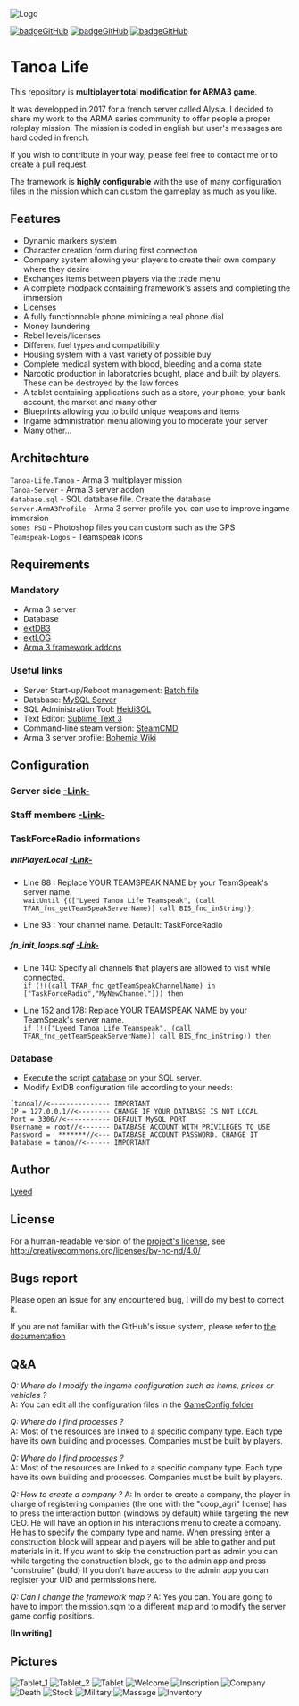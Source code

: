 ![Logo](https://i.ibb.co/d6FnmGv/tanoalife-1.jpg)

[![badgeGitHub](https://img.shields.io/github/stars/Lyeed/Framework_Tanoa_Life.svg?style=social)](https://github.com/Lyeed/Framework_Tanoa_Life/stargazers) [![badgeGitHub](https://img.shields.io/github/followers/Lyeed.svg?label=Follow&style=social)](https://github.com/Lyeed) [![badgeGitHub](https://img.shields.io/github/forks/Lyeed/Framework_Tanoa_Life.svg?style=social)](https://github.com/Lyeed/Framework_Tanoa_Life)

# Tanoa Life

This repository is **multiplayer total modification for ARMA3 game**.

It was developped in 2017 for a french server called Alysia. I decided to share my work to the ARMA series community to offer people a proper roleplay mission. The mission is coded in english but user's messages are hard coded in french.

If you wish to contribute in your way, please feel free to contact me or to create a pull request.

The framework is **highly configurable** with the use of many configuration files in the mission which can custom the gameplay as much as you like.

## Features
- Dynamic markers system
- Character creation form during first connection
- Company system allowing your players to create their own company where they desire
- Exchanges items between players via the trade menu
- A complete modpack containing framework's assets  and completing the immersion
- Licenses
- A fully functionnable phone mimicing a real phone dial
- Money laundering
- Rebel levels/licenses
- Different fuel types and compatibility
- Housing system with a vast variety of possible buy
- Complete medical system with blood, bleeding and a coma state
- Narcotic production in laboratories bought, place and built by players. These can be destroyed by the law forces
- A tablet containing applications such as a store, your phone, your bank account, the market and many other
- Blueprints allowing you to build unique weapons and items
- Ingame administration menu allowing you to moderate your server
- Many other...

## Architechture
`Tanoa-Life.Tanoa` - Arma 3 multiplayer mission  
`Tanoa-Server` - Arma 3 server addon  
`database.sql` - SQL database file. Create the database  
`Server.ArmA3Profile` - Arma 3 server profile you can use to improve ingame immersion   
`Somes PSD` - Photoshop files you can custom such as the GPS   
`Teamspeak-Logos` - Teamspeak icons   

## Requirements

### Mandatory
- Arma 3 server
- Database
- [extDB3](https://bitbucket.org/torndeco/extdb3/overview)
- [extLOG](https://github.com/Torndeco/extLOG)
- [Arma 3 framework addons](https://mega.nz/#!GEkACATR!iDuiZAuI2xuLEIZHk32F4YGHw9neC5gBjjClZFPUHq8)

### Useful links
- Server Start-up/Reboot management: [Batch file](https://www.altisliferpg.com/topic/2212-basic-bat-server-start)
- Database: [MySQL Server](https://dev.mysql.com/downloads/mysql)
- SQL Administration Tool: [HeidiSQL](https://www.heidisql.com/download.php)
- Text Editor: [Sublime Text 3](https://www.sublimetext.com/3)
- Command-line steam version: [SteamCMD](https://developer.valvesoftware.com/wiki/SteamCMD)
- Arma 3 server profile: [Bohemia Wiki](https://community.bistudio.com/wiki/server.armaprofile)

## Configuration
### Server side [-Link-](https://github.com/Lyeed/Framework_Tanoa_Life/blob/master/Tanoa-Server/configs/Config_Server.hpp)
### Staff members [-Link-](https://github.com/Lyeed/Framework_Tanoa_Life/blob/master/Tanoa-Life.Tanoa/configs/GameConfigs/Config_Staff.hpp)
### TaskForceRadio informations
##### initPlayerLocal [-Link-](https://github.com/Lyeed/Framework_Tanoa_Life/blob/master/Tanoa-Life.Tanoa/initPlayerLocal.sqf)
- Line 88 : Replace YOUR TEAMSPEAK NAME by your TeamSpeak's server name.  
`waitUntil {(["Lyeed Tanoa Life Teamspeak", (call TFAR_fnc_getTeamSpeakServerName)] call BIS_fnc_inString)};`

- Line 93 : Your channel name. Default: TaskForceRadio

##### fn_init_loops.sqf [-Link-](https://github.com/Lyeed/Framework_Tanoa_Life/blob/master/Tanoa-Life.Tanoa/core/Inits/fn_init_loops.sqf)
- Line 140: Specify all channels that players are allowed to visit while connected.  
`if (!((call TFAR_fnc_getTeamSpeakChannelName) in ["TaskForceRadio","MyNewChannel"])) then`

- Line 152 and 178: Replace YOUR TEAMSPEAK NAME by your TeamSpeak's server name.  
`if (!(["Lyeed Tanoa Life Teamspeak", (call TFAR_fnc_getTeamSpeakServerName)] call BIS_fnc_inString)) then`

### Database
- Execute the script [database](https://github.com/Lyeed/Framework_Tanoa_Life/blob/master/database.sql) on your SQL server.
- Modify ExtDB configuration file according to your needs:
```
[tanoa]//<--------------- IMPORTANT
IP = 127.0.0.1//<-------- CHANGE IF YOUR DATABASE IS NOT LOCAL
Port = 3306//<----------- DEFAULT MySQL PORT
Username = root//<------- DATABASE ACCOUNT WITH PRIVILEGES TO USE
Password =  *******//<--- DATABASE ACCOUNT PASSWORD. CHANGE IT
Database = tanoa//<------ IMPORTANT
```

## Author
[Lyeed](https://github.com/Lyeed)

## License
For a human-readable version of the [project's license](https://github.com/Lyeed/Framework_Tanoa_Life/blob/master/LICENSE.md), see http://creativecommons.org/licenses/by-nc-nd/4.0/

## Bugs report
Please open an issue for any encountered bug, I will do my best to correct it.

If you are not familiar with the GitHub's issue system, please refer to [the documentation](https://guides.github.com/features/issues/)

## Q&A
*Q: Where do I modify the ingame configuration such as items, prices or vehicles ?*  
A: You can edit all the configuration files in the [GameConfig folder](https://github.com/Lyeed/Framework_Tanoa_Life/blob/master/Tanoa-Life.Tanoa/configs/GameConfigs)

*Q: Where do I find processes ?*  
A: Most of the resources are linked to a specific company type. Each type have its own building and processes. Companies must be built by players.

*Q: Where do I find processes ?*  
A: Most of the resources are linked to a specific company type. Each type have its own building and processes. Companies must be built by players.

*Q: How to create a company ?* 
A: In order to create a company, the player in charge of registering companies (the one with the "coop_agri" license) has to press the interaction button (windows by default) while targeting the new CEO. He will have an option in his interactions menu to create a company. He has to specify the company type and name. When pressing enter a construction block will appear and players will be able to gather and put materials in it. If you want to skip the construction part as admin you can while targeting the construction block, go to the admin app and press "construire" (build) If you don't have access to the admin app you can register your UID and permissions here.

*Q: Can I change the framework map ?* 
A: Yes you can. You are going to have to import the mission.sqm to a different map and to modify the server game config positions.

**[In writing]**

## Pictures
![Tablet_1](https://cdn.discordapp.com/attachments/434398524269002784/435855164650553354/20180415121249_1.jpg)
![Tablet_2](https://i.imgur.com/2AVLsTF.jpg)
![Tablet](https://cdn.discordapp.com/attachments/434398524269002784/435855519756845056/20180417193330_1.jpg)
![Welcome](https://images-ext-2.discordapp.net/external/4BJgWyhu8Q1qYlNMlNiYtaZqZrPVWzWMh2Mcby_uPJw/https/i.imgur.com/dOSvgx5h.jpg)
![Inscription](https://steamuserimages-a.akamaihd.net/ugc/2434635842564505288/6BEE68FB5B8363C0DFC78EFB99648FD8B2954A50/)
![Company](https://i.imgur.com/k6WJiCI.jpg)
![Death](https://i.imgur.com/gNo7n4J.jpg)
![Stock](https://i.imgur.com/yYMOMdr.jpg)
![Military](https://i.imgur.com/ylNlNsn.jpg)
![Massage](https://i.imgur.com/0qUKHuG.jpg)
![Inventory](https://i.imgur.com/K40l9p3.jpg)
